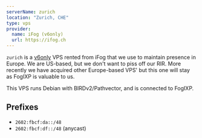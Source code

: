 ```yaml
---
serverName: zurich
location: "Zurich, CHE"
type: vps
provider:
  name: iFog (v6only)
  url: https://ifog.ch
---
```


`zurich` is a [v6only](https://v6only.ch/en/vps-europe) VPS rented from iFog that we use to maintain presence in Europe. We are US-based, but we don't want to piss off our RIR. More recently we have acquired other Europe-based VPS' but this one will stay as FogIXP is valuable to us.

This VPS runs Debian with BIRDv2/Pathvector, and is connected to FogIXP.

## Prefixes

- `2602:fbcf:da::/48`
- `2602:fbcf:df::/48` (anycast)
